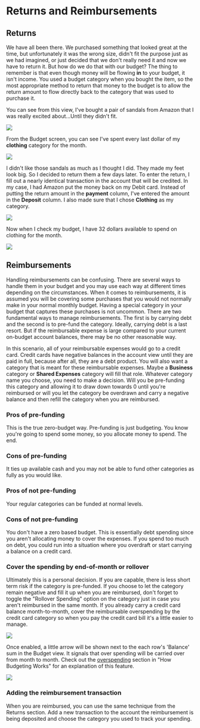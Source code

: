 # Returns and Reimbursements

## Returns

We have all been there. We purchased something that looked great at the time, but unfortunately it was the wrong size, didn't fit the purpose just as we had imagined, or just decided that we don't really need it and now we have to return it. But how do we do that with our budget? The thing to remember is that even though money will be flowing **in** to your budget, it isn't income. You used a budget category when you bought the item, so the most appropriate method to return that money to the budget is to allow the return amount to flow directly back to the category that was used to purchase it.

You can see from this view, I've bought a pair of sandals from Amazon that I was really excited about...Until they didn't fit.

![](/img/returns-reimbursements/returns-2.png)

From the Budget screen, you can see I've spent every last dollar of my **clothing** category for the month.

![](/img/returns-reimbursements/returns-1.png)

I didn't like those sandals as much as I thought I did. They made my feet look big. So I decided to return them a few days later. To enter the return, I fill out a nearly identical transaction in the account that will be credited. In my case, I had Amazon put the money back on my Debit card. Instead of putting the return amount in the **payment** column, I've entered the amount in the **Deposit** column. I also made sure that I chose **Clothing** as my category.

![](/img/returns-reimbursements/returns-3.png)

Now when I check my budget, I have 32 dollars available to spend on clothing for the month.

![](/img/returns-reimbursements/returns-4.png)

## Reimbursements

Handling reimbursements can be confusing. There are several ways to handle them in your budget and you may use each way at different times depending on the circumstances. When it comes to reimbursements, it is assumed you will be covering some purchases that you would not normally make in your normal monthly budget. Having a special category in your budget that captures these purchases is not uncommon. There are two fundamental ways to manage reimbursements. The first is by carrying debt and the second is to pre-fund the category. Ideally, carrying debt is a last resort. But if the reimbursable expense is large compared to your current on-budget account balances, there may be no other reasonable way.

In this scenario, all of your reimbursable expenses would go to a credit card. Credit cards have negative balances in the account view until they are paid in full, because after all, they are a debt product. You will also want a category that is meant for these reimbursable expenses. Maybe a **Business** category or **Shared Expenses** category will fill that role. Whatever category name you choose, you need to make a decision. Will you be pre-funding this category and allowing it to draw down towards 0 until you're reimbursed or will you let the category be overdrawn and carry a negative balance and then refill the category when you are reimbursed.

### Pros of pre-funding

This is the true zero-budget way. Pre-funding is just budgeting. You know you're going to spend some money, so you allocate money to spend. The end.

### Cons of pre-funding

It ties up available cash and you may not be able to fund other categories as fully as you would like.

### Pros of not pre-funding

Your regular categories can be funded at normal levels.

### Cons of not pre-funding

You don't have a zero based budget. This is essentially debt spending since you aren't allocating money to cover the expenses. If you spend too much on debt, you could run into a situation where you overdraft or start carrying a balance on a credit card.

### Cover the spending by end-of-month or rollover

Ultimately this is a personal decision. If you are capable, there is less short term risk if the category is pre-funded. If you choose to let the category remain negative and fill it up when you are reimbursed, don't forget to toggle the "Rollover Spending" option on the category just in case you aren't reimbursed in the same month. If you already carry a credit card balance month-to-month, cover the reimbursable overspending by the credit card category so when you pay the credit card bill it's a little easier to manage.

![](/img/returns-reimbursements/reimbursement-1.png)

Once enabled, a little arrow will be shown next to the each row's 'Balance' sum in the Budget view. It signals that over spending will be carried over from month to month. Check out the [overspending](./index.md#overspending) section in "How Budgeting Works" for an explanation of this feature.

![](/img/returns-reimbursements/reimbursement-2.png)

### Adding the reimbursement transaction

When you are reimbursed, you can use the same technique from the Returns section. Add a new transaction to the account the reimbursement is being deposited and choose the category you used to track your spending.
